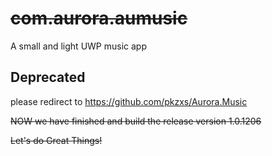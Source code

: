 # ~~com.aurora.aumusic~~
A small and light UWP music app 

## Deprecated
please redirect to https://github.com/pkzxs/Aurora.Music



~~NOW we have finished and build the release version 1.0.1206~~
	
~~Let's do Great Things!~~
